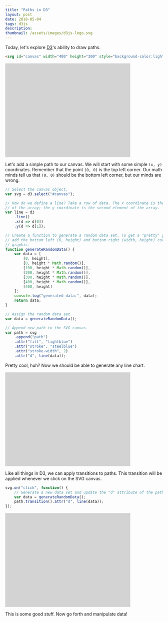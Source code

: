 ```yaml
---
title: "Paths in D3"
layout: post
date: 2018-05-04
tags: d3js
description:
thumbnail: /assets/images/d3js-logo.svg
---
```


<script type="text/javascript" src="https://d3js.org/d3.v5.js"></script>

Today, let's explore [D3](https://d3js.org)'s ability to draw paths.

```html
<svg id="canvas" width="400" height="300" style="background-color:lightgray;"></svg>
```

<svg id="canvas1" width="400" height="300" style="background-color:lightgray;"></svg>

Let's add a simple path to our canvas. We will start with some simple `(x, y)` coordinates. Remember that the point `(0, 0)` is the top left corner. Our math minds tell us that `(0, 0)` should be the bottom left corner, but our minds are wrong.

```js
// Select the canvas object.
var svg = d3.select("#canvas");

// How do we define a line? Take a row of data. The x coordinate is the first element
// of the array; the y coordinate is the second element of the array.
var line = d3
    .line()
    .x(d => d[0])
    .y(d => d[1]);

// Create a function to generate a random data set. To get a "pretty" graph, let's
// add the bottom left (0, height) and bottom right (width, height) corners to the
// graphic.
function generateRandomData() {
    var data = [
        [0, height],
        [0, height * Math.random()],
        [100, height * Math.random()],
        [200, height * Math.random()],
        [300, height * Math.random()],
        [400, height * Math.random()],
        [400, height]
    ];
    console.log("generated data:", data);
    return data;
}

// Assign the random data set.
var data = generateRandomData();

// Append new path to the SVG canvas.
var path = svg
    .append("path")
    .attr("fill", "lightblue")
    .attr("stroke", "steelblue")
    .attr("stroke-width", 2)
    .attr("d", line(data));
```

Pretty cool, huh? Now we should be able to generate any line chart.

<svg id="canvas2" width="400" height="300" style="background-color:lightgray;"></svg>

<script>
(function () {
    var svg = d3.select("#canvas2");
    var line = d3.line().x(d => d[0]).y(d => d[1]);
    var height = 300;
    function generateRandomData() {
        var data = [
            [   0, height ],
            [   0, height * Math.random() ],
            [ 100, height * Math.random() ],
            [ 200, height * Math.random() ],
            [ 300, height * Math.random() ],
            [ 400, height * Math.random() ],
            [ 400, height ]
        ];
        console.log("generated data:", data);
        return data;
    }
    var data = generateRandomData();
    var path = svg.append("path")
        .attr("fill", "lightblue")
        .attr("stroke", "steelblue")
        .attr("stroke-width", 2)
        .attr("d", line(data));
})();
</script>

Like all things in D3, we can apply transitions to paths. This transition will be applied whenever we click on the SVG canvas.

```js
svg.on("click", function() {
    // Generate a new data set and update the "d" attribute of the path.
    var data = generateRandomData();
    path.transition().attr("d", line(data));
});
```

<svg id="canvas3" width="400" height="300" style="background-color:lightgray;"></svg>

<script>
(function () {
    var svg = d3.select("#canvas3");
    var line = d3.line().x(d => d[0]).y(d => d[1]);
    var height = 300;

    function generateRandomData() {
        var data = [
            [   0, height ],
            [   0, height * Math.random() ],
            [ 100, height * Math.random() ],
            [ 200, height * Math.random() ],
            [ 300, height * Math.random() ],
            [ 400, height * Math.random() ],
            [ 400, height ]
        ];
        console.log("generated data:", data);
        return data;
    }

    var data = generateRandomData();

    var path = svg.append("path")
        .attr("fill", "lightblue")
        .attr("stroke", "steelblue")
        .attr("stroke-width", 2)
        .attr("d", line(data));

    svg.on("click", function () {
        data = generateRandomData();
        path.transition()
            .attr("d", line(data));
    });
})();
</script>

This is some good stuff. Now go forth and manipulate data!
